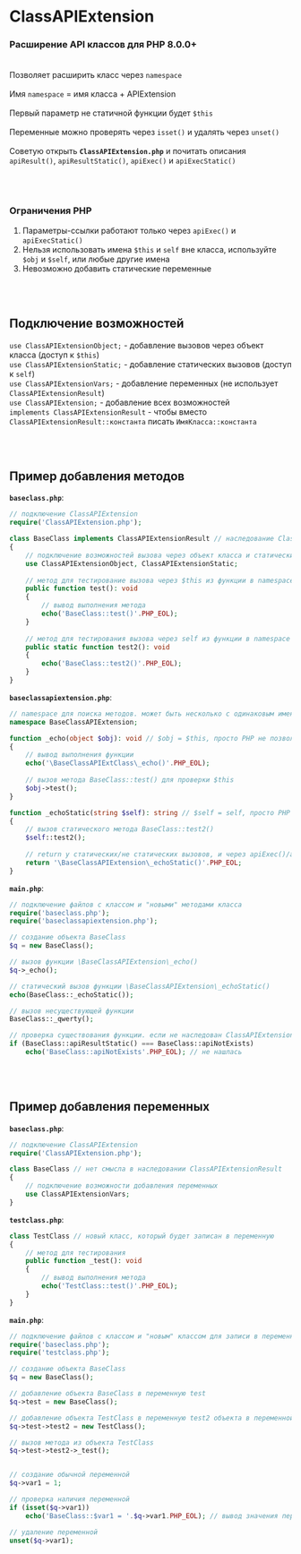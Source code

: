# ClassAPIExtension
### Расширение API классов для PHP 8.0.0+<br><br>

Позволяет расширить класс через `namespace`<br><br>
Имя `namespace` = имя класса + APIExtension<br><br>
Первый параметр не статичной функции будет `$this`<br><br>
Переменные можно проверять через `isset()` и удалять через `unset()`<br><br>
Советую открыть **`ClassAPIExtension.php`** и почитать описания `apiResult()`, `apiResultStatic()`, `apiExec()` и `apiExecStatic()`

<br><br>
### Ограничения PHP
1. Параметры-ссылки работают только через `apiExec()` и `apiExecStatic()`
2. Нельзя использовать имена `$this` и `self` вне класса, используйте `$obj` и `$self`, или любые другие имена
3. Невозможно добавить статические переменные

<br><br>
## Подключение возможностей
`use ClassAPIExtensionObject;` - добавление вызовов через объект класса (доступ к `$this`)<br>
`use ClassAPIExtensionStatic;` - добавление статических вызовов (доступ к `self`)<br>
`use ClassAPIExtensionVars;` - добавление переменных (не использует `ClassAPIExtensionResult`)<br>
`use ClassAPIExtension;` - добавление всех возможностей<br>
`implements ClassAPIExtensionResult` - чтобы вместо `ClassAPIExtensionResult::константа` писать `ИмяКласса::константа`

<br><br>
## Пример добавления методов
**`baseclass.php`**:
```php
// подключение ClassAPIExtension
require('ClassAPIExtension.php');

class BaseClass implements ClassAPIExtensionResult // наследование ClassAPIExtensionResult (можно обойтись и без этого)
{
    // подключение возможностей вызова через объект класса и статический вызов
    use ClassAPIExtensionObject, ClassAPIExtensionStatic;
    
    // метод для тестирование вызова через $this из функции в namespace BaseClassAPIExtension
    public function test(): void
    {
        // вывод выполнения метода
        echo('BaseClass::test()'.PHP_EOL);
    }
    
    // метод для тестирования вызова через self из функции в namespace BaseClassAPIExtension
    public static function test2(): void
    {
        echo('BaseClass::test2()'.PHP_EOL);
    }
}
```
**`baseclassapiextension.php`**:
```php
// namespace для поиска методов. может быть несколько с одинаковым именем, что позволяет бесконечно расширять класс
namespace BaseClassAPIExtension;

function _echo(object $obj): void // $obj = $this, просто PHP не позволит использовать это имя вне класса
{
    // вывод выполнения функции
    echo('\BaseClassAPIExtClass\_echo()'.PHP_EOL);
    
    // вызов метода BaseClass::test() для проверки $this
    $obj->test();
}

function _echoStatic(string $self): string // $self = self, просто PHP не позволит использовать это имя вне класса
{
    // вызов статического метода BaseClass::test2()
    $self::test2();
    
    // return у статических/не статических вызовов, и через apiExec()/apiExecStatic() работает как у обычных функций
    return '\BaseClassAPIExtension\_echoStatic()'.PHP_EOL;
}
```
**`main.php`**:
```php
// подключение файлов с классом и "новыми" методами класса
require('baseclass.php');
require('baseclassapiextension.php');

// создание объекта BaseClass
$q = new BaseClass();

// вызов функции \BaseClassAPIExtension\_echo()
$q->_echo();

// статический вызов функции \BaseClassAPIExtension\_echoStatic()
echo(BaseClass::_echoStatic());

// вызов несуществующей функции
BaseClass::_qwerty();

// проверка существования функции. если не наследован ClassAPIExtensionResult, то ClassAPIExtensionResult::apiNotExists
if (BaseClass::apiResultStatic() === BaseClass::apiNotExists)
    echo('BaseClass::apiNotExists'.PHP_EOL); // не нашлась
```
<br><br>
## Пример добавления переменных
**`baseclass.php`**:
```php
// подключение ClassAPIExtension
require('ClassAPIExtension.php');

class BaseClass // нет смысла в наследовании ClassAPIExtensionResult
{
    // подключение возможности добавления переменных
    use ClassAPIExtensionVars;
}
```
**`testclass.php`**:
```php
class TestClass // новый класс, который будет записан в переменную
{
    // метод для тестирования
    public function _test(): void
    {
        // вывод выполнения метода
        echo('TestClass::test()'.PHP_EOL);
    }
}
```
**`main.php`**:
```php
// подключение файлов с классом и "новым" классом для записи в переменную
require('baseclass.php');
require('testclass.php');

// создание объекта BaseClass
$q = new BaseClass();

// добавление объекта BaseClass в переменную test
$q->test = new BaseClass();

// добавление объекта TestClass в переменную test2 объекта в переменной test
$q->test->test2 = new TestClass();

// вызов метода из объекта TestClass
$q->test->test2->_test();


// создание обычной переменной
$q->var1 = 1;

// проверка наличия переменной
if (isset($q->var1))
    echo('BaseClass::$var1 = '.$q->var1.PHP_EOL); // вывод значения переменной

// удаление переменной
unset($q->var1);
```
